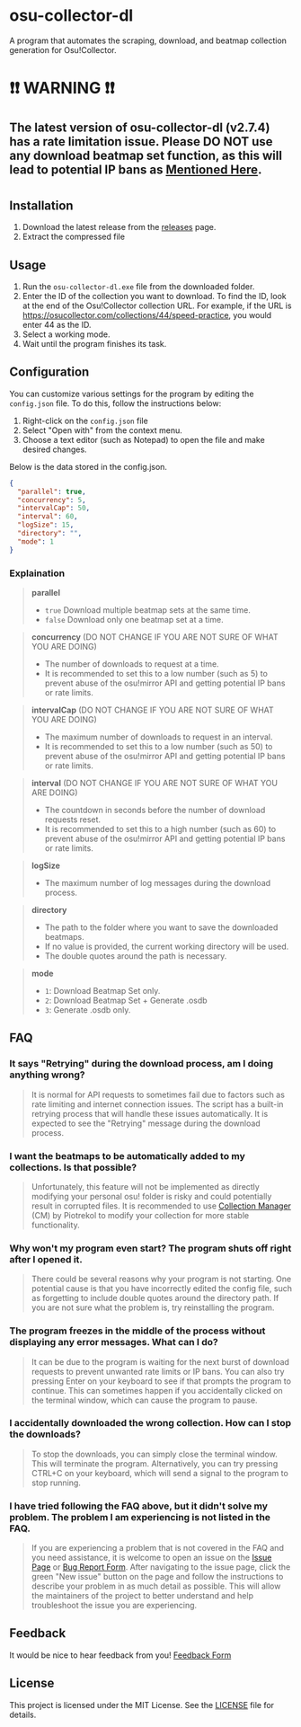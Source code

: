 # osu-collector-dl

A program that automates the scraping, download, and beatmap collection generation for Osu!Collector.

# ❗❗ WARNING ❗❗
## The latest version of osu-collector-dl (v2.7.4) has a rate limitation issue. Please DO NOT use any download beatmap set function, as this will lead to potential IP bans as [Mentioned Here](https://github.com/roogue/osu-collector-dl/issues/18#issuecomment-2199481512).
#
#

## Installation

1. Download the latest release from the [releases](https://github.com/roogue/osu-collector-dl/releases) page.
2. Extract the compressed file

## Usage

1. Run the `osu-collector-dl.exe` file from the downloaded folder.
2. Enter the ID of the collection you want to download. To find the ID, look at the end of the Osu!Collector collection URL. For example, if the URL is https://osucollector.com/collections/44/speed-practice, you would enter 44 as the ID.
3. Select a working mode.
4. Wait until the program finishes its task.

## Configuration

You can customize various settings for the program by editing the `config.json` file. To do this, follow the instructions below:

1. Right-click on the `config.json` file 
2. Select "Open with" from the context menu. 
3. Choose a text editor (such as Notepad) to open the file and make desired changes.

Below is the data stored in the config.json.

```json
{
  "parallel": true,
  "concurrency": 5,
  "intervalCap": 50,
  "interval": 60,
  "logSize": 15,
  "directory": "",
  "mode": 1
}
```
### Explaination
> **parallel**
> - `true` Download multiple beatmap sets at the same time.
> - `false` Download only one beatmap set at a time.

> **concurrency** (DO NOT CHANGE IF YOU ARE NOT SURE OF WHAT YOU ARE DOING)
> - The number of downloads to request at a time.
> - It is recommended to set this to a low number (such  as 5) to prevent abuse of the osu!mirror API and getting potential IP bans or rate limits.

> **intervalCap** (DO NOT CHANGE IF YOU ARE NOT SURE OF WHAT YOU ARE DOING)
> - The maximum number of downloads to request in an interval.
> - It is recommended to set this to a low number (such  as 50) to prevent abuse of the osu!mirror API and getting potential IP bans or rate limits.

> **interval** (DO NOT CHANGE IF YOU ARE NOT SURE OF WHAT YOU ARE DOING)
> - The countdown in seconds before the number of download requests reset.
> - It is recommended to set this to a high number (such  as 60) to prevent abuse of the osu!mirror API and getting potential IP bans or rate limits.


> **logSize**
> - The maximum number of log messages during the download process.

> **directory**
> - The path to the folder where you want to save the downloaded beatmaps. 
> - If no value is provided, the current working directory will be used. 
> - The double quotes around the path is necessary.

> **mode**
> - `1`: Download Beatmap Set only.
> - `2`: Download Beatmap Set + Generate .osdb
> - `3`: Generate .osdb only.

## FAQ

### It says "Retrying" during the download process, am I doing anything wrong?

> It is normal for API requests to sometimes fail due to factors such as rate limiting and internet connection issues. The script has a built-in retrying process that will handle these issues automatically. It is expected to see the "Retrying" message during the download process.

### I want the beatmaps to be automatically added to my collections. Is that possible?

> Unfortunately, this feature will not be implemented as directly modifying your personal osu! folder is risky and could potentially result in corrupted files. It is recommended to use [Collection Manager](https://github.com/Piotrekol/CollectionManager) (CM) by Piotrekol to modify your collection for more stable functionality.

### Why won't my program even start? The program shuts off right after I opened it.

> There could be several reasons why your program is not starting. One potential cause is that you have incorrectly edited the config file, such as forgetting to include double quotes around the directory path. If you are not sure what the problem is, try reinstalling the program.

### The program freezes in the middle of the process without displaying any error messages. What can I do?

> It can be due to the program is waiting for the next burst of download requests to prevent unwanted rate limits or IP bans. You can also try pressing Enter on your keyboard to see if that prompts the program to continue. This can sometimes happen if you accidentally clicked on the terminal window, which can cause the program to pause.

### I accidentally downloaded the wrong collection. How can I stop the downloads?

> To stop the downloads, you can simply close the terminal window. This will terminate the program. Alternatively, you can try pressing CTRL+C on your keyboard, which will send a signal to the program to stop running.

### I have tried following the FAQ above, but it didn't solve my problem. The problem I am experiencing is not listed in the FAQ.

> If you are experiencing a problem that is not covered in the FAQ and you need assistance, it is welcome to open an issue on the [Issue Page](https://github.com/roogue/osu-collector-dl/issues) or [Bug Report Form](https://forms.gle/KoHtcmsj94ahKFJy6). After navigating to the issue page, click the green "New issue" button on the page and follow the instructions to describe your problem in as much detail as possible. This will allow the maintainers of the project to better understand and help troubleshoot the issue you are experiencing.

## Feedback
It would be nice to hear feedback from you! [Feedback Form](https://forms.gle/bCZ25JVdQSKvgbWD9)

## License

This project is licensed under the MIT License. See the [LICENSE](https://choosealicense.com/licenses/mit/) file for details.
